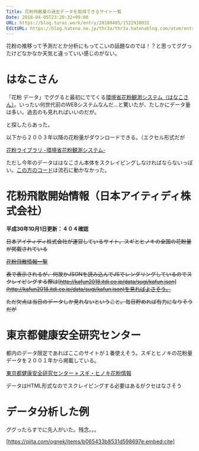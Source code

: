 ```yaml
---
Title: 花粉飛散量の過去データを取得できるサイト一覧
Date: 2018-04-05T23:20:32+09:00
URL: https://blog.turai.work/entry/20180405/1522938032
EditURL: https://blog.hatena.ne.jp/thr3a/thr3a.hatenablog.com/atom/entry/17391345971632614164
---
```


花粉の推移って予測だとか分析にもってこいの話題なのでは！？と思ってググったけどなかなか天気と違っていい感じのがない。

# はなこさん

「花粉 データ」でググると最初にでてくる[環境省花粉観測システム（はなこさん）](http://kafun.taiki.go.jp/)。いったい何世代前のWEBシステムなんだ…と驚いたが、たしかにデータ量は多い。過去のも見れればいいのだが。

と探したらあった。

以下から２００３年以降の花粉量がダウンロードできる。（エクセル形式だが

[花粉ライブラリ -環境省花粉観測システム-](http://kafun.taiki.go.jp/Library.html#4)

ただし今年のデータははなこさん本体をスクレイピングしなければならないっぽい。[この方のコード](https://gist.github.com/mursts/2156713)は流石に動かなかった。

# 花粉飛散開始情報（日本アイティディ株式会社）

**平成30年10月1日更新：４０４確認**

~~日本アイティディ株式会社が運営しているサイト。スギとヒノキの全国の花粉量が掲載されている~~

~~[花粉飛散情報一覧](http://kafun2018.itdj.co.jp/count.html)~~

~~表で表示されるが、何故かJSONを読み込んでJSでレンダリングしているのでスクレイピングする際は[http://kafun2018.itdj.co.jp/data/sugi/kafun.json](http://kafun2018.itdj.co.jp/data/sugi/kafun.json)を見ればよさそう。~~

~~ただ欠点は当日のデータしか見れないということ。毎日貯めれば有力になりそうだが~~

# 東京都健康安全研究センター

都内のデータ限定であればここのサイトが１番使えそう。スギとヒノキの花粉量データを２００１年から掲載している。

[東京都健康安全研究センター » スギ・ヒノキ花粉情報](http://www.tokyo-eiken.go.jp/kj_kankyo/kafun/data_spring/)

データはHTML形式なのでスクレイピングする必要はあるがクセはなさそう

# データ分析した例

ググったらすでに先人がいた。残念。。。

[https://qiita.com/ognek/items/b065433b8531d598697e:embed:cite]
